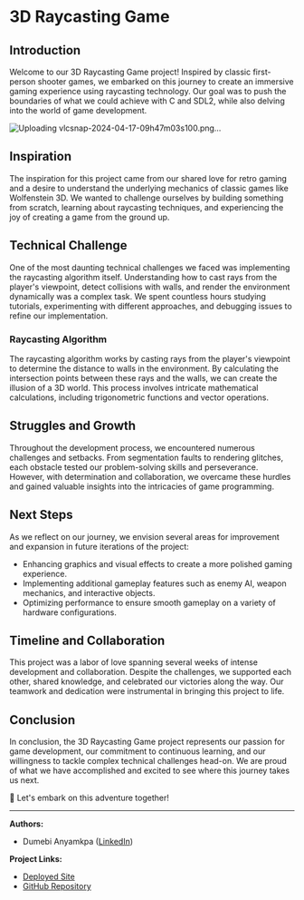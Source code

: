 # 3D Raycasting Game

## Introduction
Welcome to our 3D Raycasting Game project! Inspired by classic first-person shooter games, we embarked on this journey to create an immersive gaming experience using raycasting technology. Our goal was to push the boundaries of what we could achieve with C and SDL2, while also delving into the world of game development.

![Uploading vlcsnap-2024-04-17-09h47m03s100.png…]()


## Inspiration
The inspiration for this project came from our shared love for retro gaming and a desire to understand the underlying mechanics of classic games like Wolfenstein 3D. We wanted to challenge ourselves by building something from scratch, learning about raycasting techniques, and experiencing the joy of creating a game from the ground up.

## Technical Challenge
One of the most daunting technical challenges we faced was implementing the raycasting algorithm itself. Understanding how to cast rays from the player's viewpoint, detect collisions with walls, and render the environment dynamically was a complex task. We spent countless hours studying tutorials, experimenting with different approaches, and debugging issues to refine our implementation.

### Raycasting Algorithm
The raycasting algorithm works by casting rays from the player's viewpoint to determine the distance to walls in the environment. By calculating the intersection points between these rays and the walls, we can create the illusion of a 3D world. This process involves intricate mathematical calculations, including trigonometric functions and vector operations.

## Struggles and Growth
Throughout the development process, we encountered numerous challenges and setbacks. From segmentation faults to rendering glitches, each obstacle tested our problem-solving skills and perseverance. However, with determination and collaboration, we overcame these hurdles and gained valuable insights into the intricacies of game programming.

## Next Steps
As we reflect on our journey, we envision several areas for improvement and expansion in future iterations of the project:
- Enhancing graphics and visual effects to create a more polished gaming experience.
- Implementing additional gameplay features such as enemy AI, weapon mechanics, and interactive objects.
- Optimizing performance to ensure smooth gameplay on a variety of hardware configurations.

## Timeline and Collaboration
This project was a labor of love spanning several weeks of intense development and collaboration. Despite the challenges, we supported each other, shared knowledge, and celebrated our victories along the way. Our teamwork and dedication were instrumental in bringing this project to life.

## Conclusion
In conclusion, the 3D Raycasting Game project represents our passion for game development, our commitment to continuous learning, and our willingness to tackle complex technical challenges head-on. We are proud of what we have accomplished and excited to see where this journey takes us next.

🚀 Let's embark on this adventure together!

---

**Authors:**
- Dumebi Anyamkpa ([LinkedIn](https://www.linkedin.com/in/castle-dumebi/))

**Project Links:**
- [Deployed Site](https://dumebia.github.io/Raycaster_Maze/)
- [GitHub Repository](https://github.com/DumebiA/Raycaster_Maze/)
